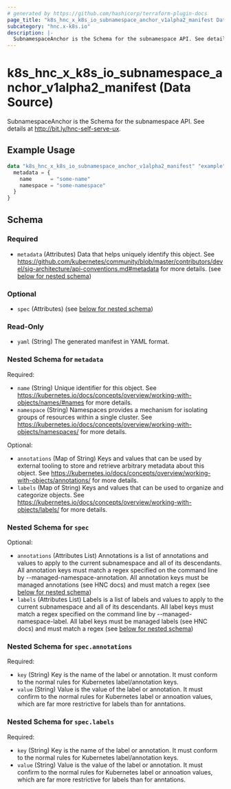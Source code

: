 ```yaml
---
# generated by https://github.com/hashicorp/terraform-plugin-docs
page_title: "k8s_hnc_x_k8s_io_subnamespace_anchor_v1alpha2_manifest Data Source - terraform-provider-k8s"
subcategory: "hnc.x-k8s.io"
description: |-
  SubnamespaceAnchor is the Schema for the subnamespace API. See details at http://bit.ly/hnc-self-serve-ux.
---
```


# k8s_hnc_x_k8s_io_subnamespace_anchor_v1alpha2_manifest (Data Source)

SubnamespaceAnchor is the Schema for the subnamespace API. See details at http://bit.ly/hnc-self-serve-ux.

## Example Usage

```terraform
data "k8s_hnc_x_k8s_io_subnamespace_anchor_v1alpha2_manifest" "example" {
  metadata = {
    name      = "some-name"
    namespace = "some-namespace"
  }
}
```

<!-- schema generated by tfplugindocs -->
## Schema

### Required

- `metadata` (Attributes) Data that helps uniquely identify this object. See https://github.com/kubernetes/community/blob/master/contributors/devel/sig-architecture/api-conventions.md#metadata for more details. (see [below for nested schema](#nestedatt--metadata))

### Optional

- `spec` (Attributes) (see [below for nested schema](#nestedatt--spec))

### Read-Only

- `yaml` (String) The generated manifest in YAML format.

<a id="nestedatt--metadata"></a>
### Nested Schema for `metadata`

Required:

- `name` (String) Unique identifier for this object. See https://kubernetes.io/docs/concepts/overview/working-with-objects/names/#names for more details.
- `namespace` (String) Namespaces provides a mechanism for isolating groups of resources within a single cluster. See https://kubernetes.io/docs/concepts/overview/working-with-objects/namespaces/ for more details.

Optional:

- `annotations` (Map of String) Keys and values that can be used by external tooling to store and retrieve arbitrary metadata about this object. See https://kubernetes.io/docs/concepts/overview/working-with-objects/annotations/ for more details.
- `labels` (Map of String) Keys and values that can be used to organize and categorize objects. See https://kubernetes.io/docs/concepts/overview/working-with-objects/labels/ for more details.


<a id="nestedatt--spec"></a>
### Nested Schema for `spec`

Optional:

- `annotations` (Attributes List) Annotations is a list of annotations and values to apply to the current subnamespace and all of its descendants. All annotation keys must match a regex specified on the command line by --managed-namespace-annotation. All annotation keys must be managed annotations (see HNC docs) and must match a regex (see [below for nested schema](#nestedatt--spec--annotations))
- `labels` (Attributes List) Labels is a list of labels and values to apply to the current subnamespace and all of its descendants. All label keys must match a regex specified on the command line by --managed-namespace-label. All label keys must be managed labels (see HNC docs) and must match a regex (see [below for nested schema](#nestedatt--spec--labels))

<a id="nestedatt--spec--annotations"></a>
### Nested Schema for `spec.annotations`

Required:

- `key` (String) Key is the name of the label or annotation. It must conform to the normal rules for Kubernetes label/annotation keys.
- `value` (String) Value is the value of the label or annotation. It must confirm to the normal rules for Kubernetes label or annoation values, which are far more restrictive for labels than for anntations.


<a id="nestedatt--spec--labels"></a>
### Nested Schema for `spec.labels`

Required:

- `key` (String) Key is the name of the label or annotation. It must conform to the normal rules for Kubernetes label/annotation keys.
- `value` (String) Value is the value of the label or annotation. It must confirm to the normal rules for Kubernetes label or annoation values, which are far more restrictive for labels than for anntations.
